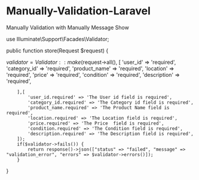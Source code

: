 # Manually-Validation-Laravel
Manually Validation with Manually Message Show





use Illuminate\Support\Facades\Validator;

public function store(Request $request)
{

$validator = Validator::make($request->all(), [
            'user_id' => 'required',
            'category_id' => 'required',
            'product_name' => 'required',
            'location' => 'required',
            'price' => 'required',
            'condition' => 'required',
            'description' => 'required',

        ],[
            'user_id.required' => 'The User id field is required',
            'category_id.required' => 'The Category id field is required',
            'product_name.required' => 'The Product Name field is required',
            'location.required' => 'The Location field is required',
            'price.required' => 'The Price  field is required',
            'condition.required' => 'The Condition field is required',
            'description.required' => 'The Description field is required',
        ]);
        if($validator->fails()) {
            return response()->json(["status" => "failed", "message" => "validation_error", "errors" => $validator->errors()]);
        }
        
}

